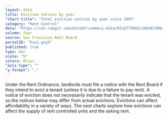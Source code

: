 ```yaml
---
layout: data
title: Eviction notices by year
"chart-title": "Total eviction notices by year since 1997"
category: "Rent-Control"
data: "https://cdn.rawgit.com/DataSF/summary-data/6516775883c2b6d6738b48c9dd7415bf64ae6637/eviction_notices_over_time.csv"
column: Year
source: San Francisco Rent Board
portalID: "5cei-gny5"
published: true
type: bar
scale: "5"
colors: Blues
"axis-type": ""
"y-format": ","
---
```


Under the Rent Ordinance, landlords must file a notice with the Rent Board if they intend to evict a tenant (unless it is due to a failure to pay rent). A notice of eviction does not necessarily indicate that the tenant was evicted, so the notices below may differ from actual evictions. Evictions can affect affordability in a variety of ways. The next charts explore how evictions can affect the supply of rent controlled units and the asking rent.